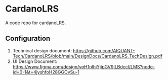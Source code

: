 # CardanoLRS
A code repo for cardanoLRS.

Configuration
--------------------------------------------------------------------------------------------------------------------

1. Technical design document: https://github.com/AIQUANT-Tech/CardanoLRS/blob/main/DesignDocs/CardanoLRS_TechDesign.pdf
2. UI Design Document: https://www.figma.com/design/voH1plhjYjipGV9ILBdccl/LMS?node-id=0-1&t=4jyshfoH28GGOvSu-1
